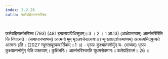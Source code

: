 ```yaml
---
index: 3.2.26
sutra: फलेग्रहिरात्मम्भरिश्च

---
```

 फलेग्रहिरात्मंभरिश्च (793) (481 इन्प्रत्ययविधिसूत्रम्॥ 3 । 2 । 1 आ.13) (आक्षेपभाष्यम्) आत्मंभरिरिति किं निपात्यते। (समाधानभाष्यम्) आत्मनो मुम् भृञ्ञश्चेन्प्रत्ययः॥ (न्यूनताप्रदर्शकभाष्यम्) अत्यल्पमिदमुच्यते आत्मनः इति। (2027 न्यूनतापूरकवार्तिकम्॥ 1 ॥) - भृञ्ञः कुक्ष्यात्मनोर्मुम् च- (भाष्यम्) भृञ्ञः कुक्ष्यात्मनोर्मुम् चेति वक्तव्यम्। कुक्षिंभरिः। आत्मंभरिश्चरति यूथमसेवमानः॥ फलेग्रहिरात्मं॥ 26 ॥ 